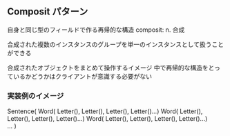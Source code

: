 ## Composit パターン
自身と同じ型のフィールドで作る再帰的な構造
composit: n. 合成

合成された複数のインスタンスのグループを単一のインスタンスとして扱うことができる

合成されたオブジェクトをまとめて操作するイメージ
中で再帰的な構造をとっているかどうかはクライアントが意識する必要がない

### 実装例のイメージ

Sentence(
	Word(
	  Letter(),
	  Letter(),
	  Letter(),
	  Letter()...)
	Word(
	  Letter(),
	  Letter(),
	  Letter(),
	  Letter()...)
	Word(
	  Letter(),
	  Letter(),
	  Letter(),
	  Letter()...)  
	...
)